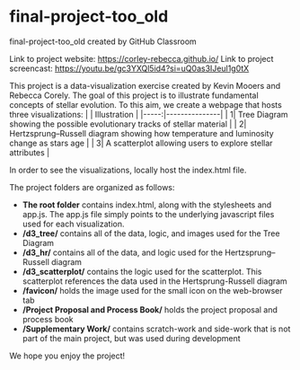 # final-project-too_old
final-project-too_old created by GitHub Classroom

Link to project website: https://corley-rebecca.github.io/
Link to project screencast: https://youtu.be/gc3YXQl5id4?si=uQ0as3IJeul1g0tX

This project is a data-visualization exercise created by Kevin Mooers and Rebecca Corely. The goal of this project is to illustrate fundamental concepts of stellar evolution. 
To this aim, we create a webpage that hosts three visualizations: 
|      | Illustration |
|-----:|---------------|
|     1|   Tree Diagram showing the possible evolutionary tracks of stellar material            |
|     2|   Hertzsprung–Russell diagram showing how temperature and luminosity change as stars age             |
|     3|   A scatterplot allowing users to explore stellar attributes           |

In order to see the visualizations, locally host the index.html file.

The project folders are organized as follows:
* **The root folder** contains index.html, along with the stylesheets and app.js. The app.js file simply points to the underlying javascript files used for each visualization.
* **/d3_tree/** contains all of the data, logic, and images used for the Tree Diagram
* **/d3_hr/** contains all of the data, and logic used for the Hertzsprung–Russell diagram
* **/d3_scatterplot/** contains the logic used for the scatterplot. This scatterplot references the data used in the Hertsprung-Russell diagram
* **/favicon/** holds the image used for the small icon on the web-browser tab
* **/Project Proposal and Process Book/** holds the project proposal and process book
* **/Supplementary Work/** contains scratch-work and side-work that is not part of the main project, but was used during development

We hope you enjoy the project!

